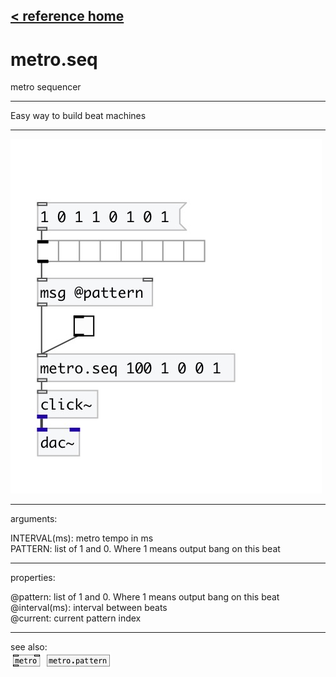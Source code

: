 [< reference home](index.html)
---

# metro.seq


metro sequencer

---

Easy way to build beat machines
<br>


---


![example](examples/metro.seq-example.jpg)

---
arguments:

INTERVAL(ms): metro tempo in
            ms<br>
PATTERN: list of 1 and 0. Where 1 means output bang on this
            beat<br>

---
properties:

@pattern: list of 1 and 0. Where 1 means output bang on
            this beat<br>
@interval(ms): 
            interval between beats<br>
@current: current pattern
            index<br>

---
see also:<br>
[![metro](img/object_metro.png)](metro.html)
[![metro.pattern](img/object_metro.pattern.png)](metro.pattern.html)
